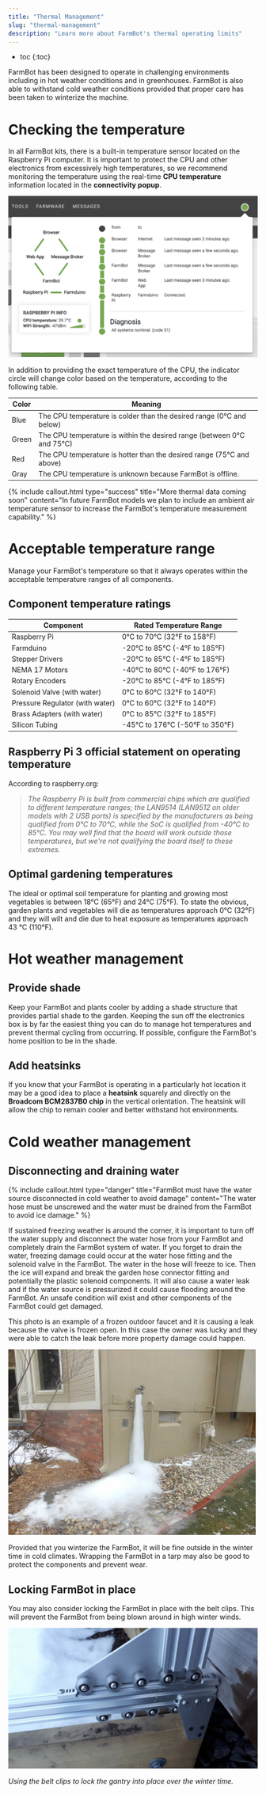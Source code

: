 ```yaml
---
title: "Thermal Management"
slug: "thermal-management"
description: "Learn more about FarmBot's thermal operating limits"
---
```


* toc
{:toc}

FarmBot has been designed to operate in challenging environments including in hot weather conditions and in greenhouses. FarmBot is also able to withstand cold weather conditions provided that proper care has been taken to winterize the machine.

# Checking the temperature
In all FarmBot kits, there is a built-in temperature sensor located on the Raspberry Pi computer. It is important to protect the CPU and other electronics from excessively high temperatures, so we recommend monitoring the temperature using the real-time **CPU temperature** information located in the **connectivity popup**.

![Connectivity_1024x1024.png](_images/Connectivity_1024x1024.png)

In addition to providing the exact temperature of the CPU, the indicator circle will change color based on the temperature, according to the following table.

|Color                         |Meaning                       |
|------------------------------|------------------------------|
|<span class="fa fa-circle" style="color: blue;opacity: 1"></span> Blue|The CPU temperature is colder than the desired range (0°C and below)
|<span class="fa fa-circle" style="color: #67aa42;opacity: 1"></span> Green|The CPU temperature is within the desired range (between 0°C and 75°C)
|<span class="fa fa-circle" style="color: #ed6765;opacity: 1"></span> Red|The CPU temperature is hotter than the desired range (75°C and above)
|<span class="fa fa-circle" style="color: gray;opacity: 1"></span> Gray|The CPU temperature is unknown because FarmBot is offline.



{%
include callout.html
type="success"
title="More thermal data coming soon"
content="In future FarmBot models we plan to include an ambient air temperature sensor to increase the FarmBot's temperature measurement capability."
%}

# Acceptable temperature range
Manage your FarmBot's temperature so that it always operates within the acceptable temperature ranges of all components.

## Component temperature ratings

|Component                     |Rated Temperature Range       |
|------------------------------|------------------------------|
|Raspberry Pi                  |0°C to 70°C  (32°F to 158°F)
|Farmduino                     |-20°C to 85°C  (-4°F to 185°F)
|Stepper Drivers               |-20°C to 85°C  (-4°F to 185°F)
|NEMA 17 Motors                |-40°C to 80°C  (-40°F to 176°F)
|Rotary Encoders               |-20°C to 85°C  (-4°F to 185°F)
|Solenoid Valve (with water)   |0°C to 60°C  (32°F to 140°F)
|Pressure Regulator (with water)|0°C to 60°C  (32°F to 140°F)
|Brass Adapters (with water)   |0°C to 85°C  (32°F to 185°F)
|Silicon Tubing                |-45°C to 176°C  (-50°F to 350°F)

## Raspberry Pi 3 official statement on operating temperature

According to raspberry.org:

> *The Raspberry Pi is built from commercial chips which are qualified to different temperature ranges; the LAN9514 (LAN9512 on older models with 2 USB ports) is specified by the manufacturers as being qualified from 0°C to 70°C, while the SoC is qualified from -40°C to 85°C. You may well find that the board will work outside those temperatures, but we're not qualifying the board itself to these extremes.*

## Optimal gardening temperatures

The ideal or optimal soil temperature for planting and growing most vegetables is between 18°C (65°F) and 24°C (75°F).  To state the obvious, garden plants and vegetables will die as temperatures approach 0°C (32°F) and they will wilt and die due to heat exposure as temperatures approach 43 °C (110°F).

# Hot weather management

## Provide shade
Keep your FarmBot and plants cooler by adding a shade structure that provides partial shade to the garden. Keeping the sun off the electronics box is by far the easiest thing you can do to manage hot temperatures and prevent thermal cycling from occurring. If possible, configure the FarmBot's home position to be in the shade.

## Add heatsinks
If you know that your FarmBot is operating in a particularly hot location it may be a good idea to place a **heatsink** squarely and directly on the **Broadcom BCM2837B0 chip** in the vertical orientation. The heatsink will allow the chip to remain cooler and better withstand hot environments.

# Cold weather management
## Disconnecting and draining water

{%
include callout.html
type="danger"
title="FarmBot must have the water source disconnected in cold weather to avoid damage"
content="The water hose must be unscrewed and the water must be drained from the FarmBot to avoid ice damage."
%}

If sustained freezing weather is around the corner, it is important to turn off the water supply and disconnect the water hose from your FarmBot and completely drain the FarmBot system of water. If you forget to drain the water, freezing damage could occur at the water hose fitting and the solenoid valve in the FarmBot. The water in the hose will freeze to ice. Then the ice will expand and break the garden hose connector fitting and potentially the plastic solenoid components. It will also cause a water leak and if the water source is pressurized it could cause flooding around the FarmBot. An unsafe condition will exist and other components of the FarmBot could get damaged.

This photo is an example of a frozen outdoor faucet and it is causing a leak because the valve is frozen open. In this case the owner was lucky and they were able to catch the leak before more property damage could happen.

![frozen-hose-bib-amerispec1.jpg](_images/frozen-hose-bib-amerispec1.jpg)

Provided that you winterize the FarmBot, it will be fine outside in the winter time in cold climates. Wrapping the FarmBot in a tarp may also be good to protect the components and prevent wear.

## Locking FarmBot in place
You may also consider locking the FarmBot in place with the belt clips. This will prevent the FarmBot from being blown around in high winter winds.

![Winterizing_Gantry.jpeg](_images/Winterizing_Gantry.jpeg)

_Using the belt clips to lock the gantry into place over the winter time._

